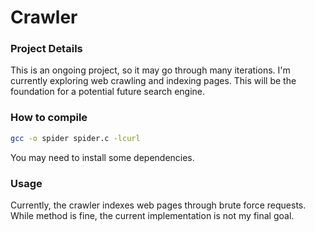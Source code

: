 # Crawler
### Project Details
This is an ongoing project, so it may go through many iterations.
I'm currently exploring web crawling and indexing pages.
This will be the foundation for a potential future search engine.

### How to compile
```sh
gcc -o spider spider.c -lcurl
```
You may need to install some dependencies.

### Usage
Currently, the crawler indexes web pages through brute force requests.
While method is fine, the current implementation is not my final goal.
